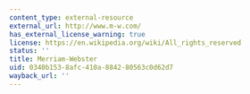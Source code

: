 ```yaml
---
content_type: external-resource
external_url: http://www.m-w.com/
has_external_license_warning: true
license: https://en.wikipedia.org/wiki/All_rights_reserved
status: ''
title: Merriam-Webster
uid: 0340b153-8afc-410a-8842-80563c0d62d7
wayback_url: ''
---
```

